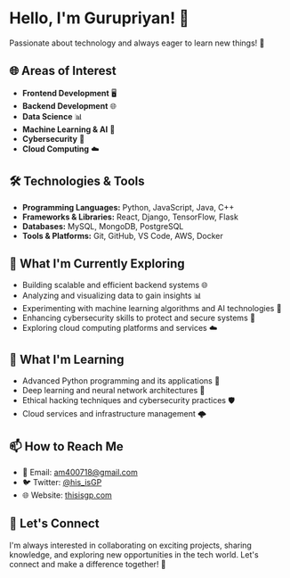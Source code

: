 # Hello, I'm Gurupriyan! 👋
Passionate about technology and always eager to learn new things! 🌟

## 🌐 Areas of Interest
- **Frontend Development** 🖥️
- **Backend Development** 🌐
- **Data Science** 📊
- **Machine Learning & AI** 🤖
- **Cybersecurity** 🔐
- **Cloud Computing** ☁️

## 🛠️ Technologies & Tools
- **Programming Languages:** Python, JavaScript, Java, C++
- **Frameworks & Libraries:** React, Django, TensorFlow, Flask
- **Databases:** MySQL, MongoDB, PostgreSQL
- **Tools & Platforms:** Git, GitHub, VS Code, AWS, Docker

## 🚀 What I'm Currently Exploring
- Building scalable and efficient backend systems 🌐
- Analyzing and visualizing data to gain insights 📊
- Experimenting with machine learning algorithms and AI technologies 🤖
- Enhancing cybersecurity skills to protect and secure systems 🔐
- Exploring cloud computing platforms and services ☁️

## 🌱 What I'm Learning
- Advanced Python programming and its applications 🐍
- Deep learning and neural network architectures 🧠
- Ethical hacking techniques and cybersecurity practices 🛡️
- Cloud services and infrastructure management 🌩️

## 📫 How to Reach Me
- 📧 Email: [am400718@gmail.com](mailto:am400718@gmail.com)
- 🐦 Twitter: [@his_isGP](https://x.com/this_isGP?t=CmY76e4sC7kyeMxyk3bf6w&s=09)
- 🌐 Website: [thisisgp.com](https://thisis-gp.github.io/thisis_gp/)

## 🤝 Let's Connect
I'm always interested in collaborating on exciting projects, sharing knowledge, and exploring new opportunities in the tech world. Let's connect and make a difference together! 🌟


